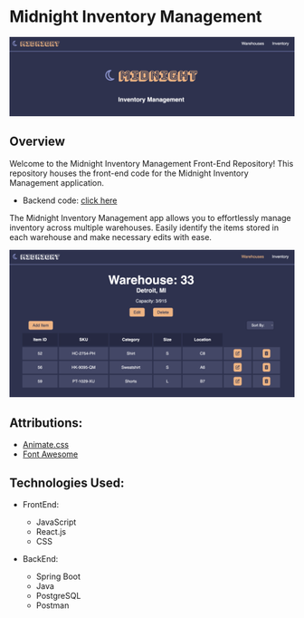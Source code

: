 # Midnight Inventory Management

![picture alt](src/assets/images/Landing.png)

## Overview

Welcome to the Midnight Inventory Management Front-End Repository! This repository houses the front-end code for the Midnight Inventory Management application.
- Backend code: [click here](https://github.com/andrea1234321/inventory-management)

The Midnight Inventory Management app allows you to effortlessly manage inventory across multiple warehouses. Easily identify the items stored in each warehouse and make necessary edits with ease.

![picture alt](src/assets/images/Warehouses.png)

## Attributions:
- [Animate.css](https://animate.style/)
- [Font Awesome](https://fontawesome.com/)

## Technologies Used:
- FrontEnd:
  - JavaScript
  - React.js
  - CSS

- BackEnd: 
  - Spring Boot
  - Java
  - PostgreSQL
  - Postman
